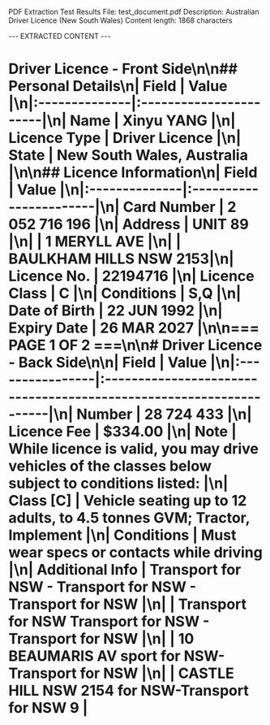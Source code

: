 PDF Extraction Test Results
File: test_document.pdf
Description: Australian Driver Licence (New South Wales)
Content length: 1868 characters

--- EXTRACTED CONTENT ---
# Driver Licence - Front Side\n\n## Personal Details\n| Field         | Value                  |\n|:--------------|:-----------------------|\n| Name          | Xinyu YANG             |\n| Licence Type  | Driver Licence         |\n| State         | New South Wales, Australia |\n\n## Licence Information\n| Field         | Value                  |\n|:--------------|:-----------------------|\n| Card Number   | 2 052 716 196          |\n| Address       | UNIT 89                |\n|               | 1 MERYLL AVE           |\n|               | BAULKHAM HILLS NSW 2153|\n| Licence No.   | 22194716               |\n| Licence Class | C                      |\n| Conditions    | S,Q                    |\n| Date of Birth | 22 JUN 1992            |\n| Expiry Date   | 26 MAR 2027            |\n\n=== PAGE 1 OF 2 ===\n\n# Driver Licence - Back Side\n\n| Field           | Value                                                              |\n|:----------------|:-------------------------------------------------------------------|\n| Number          | 28 724 433                                                         |\n| Licence Fee     | $334.00                                                            |\n| Note            | While licence is valid, you may drive vehicles of the classes below subject to conditions listed: |\n| Class [C]       | Vehicle seating up to 12 adults, to 4.5 tonnes GVM; Tractor, Implement |\n| Conditions      | Must wear specs or contacts while driving                          |\n| Additional Info | Transport for NSW - Transport for NSW - Transport for NSW          |\n|                 | Transport for NSW Transport for NSW - Transport for NSW            |\n|                 | 10 BEAUMARIS AV sport for NSW-Transport for NSW                    |\n|                 | CASTLE HILL NSW 2154 for NSW-Transport for NSW 9                   |